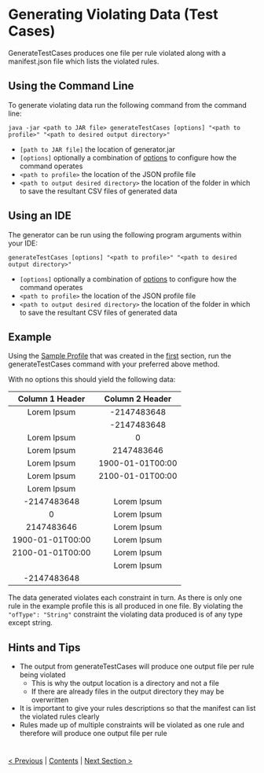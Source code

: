 # Generating Violating Data (Test Cases)
GenerateTestCases produces one file per rule violated along with a manifest.json file which lists the violated rules.

## Using the Command Line

To generate violating data run the following command from the command line:

`java -jar <path to JAR file> generateTestCases [options] "<path to profile>" "<path to desired output directory>"`

* `[path to JAR file]` the location of generator.jar
* `[options]` optionally a combination of [options](../Options/GenerateTestCasesOptions.md) to configure how the command operates
* `<path to profile>` the location of the JSON profile file
* `<path to output desired directory>` the location of the folder in which to save the resultant CSV files of generated data


## Using an IDE 

The generator can be run using the following program arguments within your IDE:

`generateTestCases [options] "<path to profile>" "<path to desired output directory>"`

* `[options]` optionally a combination of [options](../Options/GenerateTestCasesOptions.md) to configure how the command operates
* `<path to profile>` the location of the JSON profile file
* `<path to output desired directory>` the location of the folder in which to save the resultant CSV files of generated data

## Example

Using the [Sample Profile](./ExampleProfile1.json) that was created in the [first](./CreatingAProfile.md) section, run the generateTestCases command
with your preferred above method. 

With no options this should yield the following data:

|Column 1 Header |Column 2 Header|
|:--------------:|:-------------:|
|Lorem Ipsum	 |-2147483648    |
|                |-2147483648    |
|Lorem Ipsum	 |0              |
|Lorem Ipsum	 |2147483646     |
|Lorem Ipsum	 |1900-01-01T00:00|
|Lorem Ipsum	 |2100-01-01T00:00|
|Lorem Ipsum	 |               |
|-2147483648	 |Lorem Ipsum    |
|0	             |Lorem Ipsum    |
|2147483646      |Lorem Ipsum    |
|1900-01-01T00:00|Lorem Ipsum    |
|2100-01-01T00:00|Lorem Ipsum    |
|	             |Lorem Ipsum    |
|-2147483648	 |               |

The data generated violates each constraint in turn. As there is only one rule in the example profile this is all produced in one file.
By violating the `"ofType": "String"` constraint the violating data produced is of any type except string.

## Hints and Tips

* The output from generateTestCases will produce one output file per rule being violated
    * This is why the output location is a directory and not a file
    * If there are already files in the output directory they may be overwritten 
* It is important to give your rules descriptions so that the manifest can list the violated rules clearly
* Rules made up of multiple constraints will be violated as one rule and therefore will produce one output file per rule

#
[< Previous](GeneratingData.md) | [Contents](StepByStepInstructions.md) | [Next Section >](Visualise.md)

